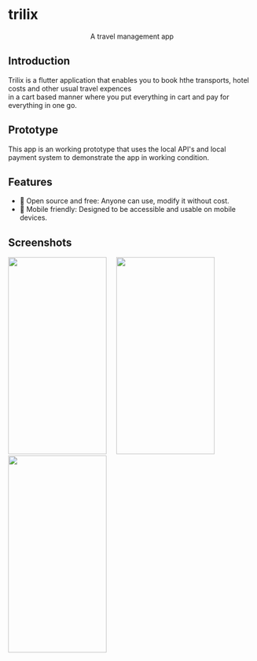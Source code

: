 # trilix
<center> A travel management app </center>

## Introduction
Trilix is a flutter application that enables you to book hthe transports, hotel costs and other usual travel expences <br>
in a cart based manner where you put everything in cart and pay for everything in one go.

## Prototype
This app is an working prototype that uses the local API's and local payment system to demonstrate the app in working condition.

## Features
- 📖 Open source and free: Anyone can use, modify it without cost.
- 📱 Mobile friendly: Designed to be accessible and usable on mobile devices.

## Screenshots
<img src="https://play-lh.googleusercontent.com/1S7Dzp4pa0hQXxbeLBwX2EAD6Z5jShjjDs652jkVkz82ao9g7nMXfgOQtSTfJzq9mZQ=w2560-h1440-rw" width="200" height="400">&nbsp;&nbsp;&nbsp;&nbsp;&nbsp;<img src="https://cdn.discordapp.com/attachments/1087031595438968853/1092490915341402112/Screenshot_1680540032.png" width="200" height="400">&nbsp;&nbsp;&nbsp;&nbsp;&nbsp;<img src="https://play-lh.googleusercontent.com/1pUijURCMCXBv36N4_TmC4LJ8MwQjjIAvPzC6aoysmYKCWjyt7EDsnsLIM3PG_rQsa25=w2560-h1440-rw" width="200" height="400">

